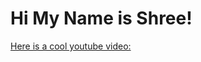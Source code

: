 # **Hi My Name is Shree!**

[Here is a cool youtube video:](https://www.youtube.com/watch?v=-njHjebtIg4)
